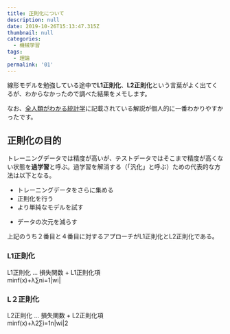 ```yaml
---
title: 正則化について
description: null
date: 2019-10-26T15:13:47.315Z
thumbnail: null
categories:
  - 機械学習
tags:
  - 理論
permalink: '01'
---
```

線形モデルを勉強している途中で**L1正則化**、**L2正則化**という言葉がよく出てくるが、わからなかったので調べた結果をメモします。

なお、[全人類がわかる統計学](https://to-kei.net/neural-network/regularization/)に記載されている解説が個人的に一番わかりやすかったです。

## 正則化の目的
トレーニングデータでは精度が高いが、テストデータではそこまで精度が高くない状態を**過学習**と呼ぶ。過学習を解消する（「汎化」と呼ぶ）ための代表的な方法は以下となる。  
- トレーニングデータをさらに集める
- 正則化を行う
- より単純なモデルを試す
+ データの次元を減らす

上記のうち２番目と４番目に対するアプローチがL1正則化とL2正則化である。

### L1正則化
L1正則化 ... 損失関数 + L1正則化項  
minf\(x\)+λ∑ni=1\|wi\|


### L２正則化
L2正則化 ... 損失関数 + L2正則化項  
minf\(x\)+λ2∑i=1n\|wi\|2






